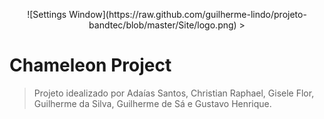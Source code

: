 <p align="center">
![Settings Window](https://raw.github.com/guilherme-lindo/projeto-bandtec/blob/master/Site/logo.png)
>
</p>


# Chameleon Project

>Projeto idealizado por Adaías Santos, Christian Raphael, Gisele Flor, 
Guilherme da Silva, Guilherme de Sá e Gustavo Henrique.
